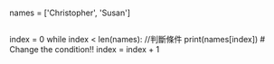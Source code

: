 
```
```
names = ['Christopher', 'Susan']
```
```
index = 0
while index < len(names): //判斷條件
	print(names[index])
	# Change the condition!!
	index = index + 1
```
